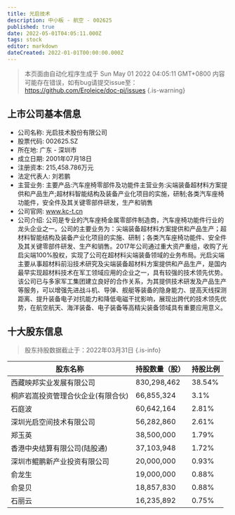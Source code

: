 ```yaml
---
title: 光启技术
description: 中小板 - 航空 - 002625
published: true
date: 2022-05-01T04:05:11.000Z
tags: stock
editor: markdown
dateCreated: 2022-01-01T00:00:00.000Z
---
```


> 本页面由自动化程序生成于 Sun May 01 2022 04:05:11 GMT+0800
> 内容可能存在错误，如有bug请提交issue至：https://github.com/Eroleice/doc-pi/issues
{.is-warning}

## 上市公司基本信息
- 公司名称: 光启技术股份有限公司
- 股票代码: 002625.SZ
- 所在地: 广东 - 深圳市
- 成立日期: 2001年07月18日
- 注册资本: 215,458.786万元
- 法定代表人: 刘若鹏
- 主营业务: 主要产品:汽车座椅零部件及功能件主营业务:尖端装备超材料方案提供和产品生产;超材料智能结构及装备产业化项目的实施，研制;各类汽车座椅功能件，安全件及其关键零部件研发，生产和销售
- 公司官网: www.kc-t.cn
- 公司介绍: 公司是专业的汽车座椅金属零部件制造商，汽车座椅功能件行业的龙头企业之一。公司的主要业务为：尖端装备超材料方案提供和产品生产；超材料智能结构及装备产业化项目的实施、研制；各类汽车座椅功能件、安全件及其关键零部件研发、生产和销售。2017年公司通过重大资产重组，收购了光启尖端100%股权，实现了公司在超材料尖端装备领域的业务布局。光启尖端主要从事超材料前沿技术研究及尖端装备超材料方案提供和产品生产，是国内最早实现超材料技术在军工领域应用的企业之一，具有较强的技术领先优势。该公司已与多家军工集团建立良好的合作关系，为其提供技术研发及产品生产等服务，可以增强先进战斗机、导弹、舰艇等装备的隐身能力、提高天线探测距离、提升装备电子对抗能力和降低电磁干扰影响，展现出跨代的技术领先优势，在航空航天、海洋装备、电子装备等高精尖装备领域具有重要应用意义。


## 十大股东信息
> 股东持股数据截止于：2022年03月31日
{.is-info}

| 股东名称 | 持股数量（股） | 持股比例 |
| --- | --- | --- |
| 西藏映邦实业发展有限公司 | 830,298,462 | 38.54% |
| 桐庐岩嵩投资管理合伙企业(有限合伙) | 66,855,324 | 3.1% |
| 石庭波 | 60,642,164 | 2.81% |
| 深圳光启空间技术有限公司 | 56,282,860 | 2.61% |
| 郑玉英 | 38,500,000 | 1.79% |
| 香港中央结算有限公司(陆股通) | 37,103,948 | 1.72% |
| 深圳市鲲鹏新产业投资有限公司 | 20,000,000 | 0.93% |
| 俞龙生 | 19,000,000 | 0.88% |
| 俞旻贝 | 18,857,830 | 0.88% |
| 石丽云 | 16,235,892 | 0.75% |




